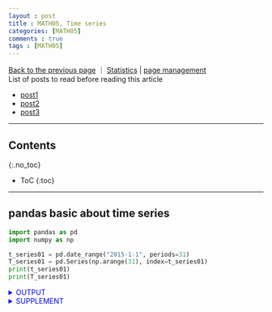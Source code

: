 ```yaml
---
layout : post
title : MATH05, Time series
categories: [MATH05]
comments : true
tags : [MATH05]
---
```

[Back to the previous page](https://userdyk-github.github.io/Study.html) ｜ <a href="https://userdyk-github.github.io/math05/MATH05-Contents.html" target="_blank">Statistics</a> | <a href="https://github.com/userdyk-github/userdyk-github.github.io/blob/master/_posts/MATH05/2019-08-13-MATH05-Time-series.md" target="_blank">page management</a><br>
List of posts to read before reading this article
- <a href='https://userdyk-github.github.io/'>post1</a>
- <a href='https://userdyk-github.github.io/'>post2</a>
- <a href='https://userdyk-github.github.io/'>post3</a>

---

## Contents
{:.no_toc}

* ToC
{:toc}

<hr class="division1">

## **pandas basic about time series**
```python
import pandas as pd
import numpy as np

t_series01 = pd.date_range("2015-1-1", periods=31)
T_series01 = pd.Series(np.arange(31), index=t_series01)
print(t_series01)
print(T_series01)
```
<details markdown="1">
<summary class='jb-small' style="color:blue">OUTPUT</summary>
<hr class='division3'>
```
DatetimeIndex(['2015-01-01', '2015-01-02', '2015-01-03', '2015-01-04',
               '2015-01-05', '2015-01-06', '2015-01-07', '2015-01-08',
               '2015-01-09', '2015-01-10', '2015-01-11', '2015-01-12',
               '2015-01-13', '2015-01-14', '2015-01-15', '2015-01-16',
               '2015-01-17', '2015-01-18', '2015-01-19', '2015-01-20',
               '2015-01-21', '2015-01-22', '2015-01-23', '2015-01-24',
               '2015-01-25', '2015-01-26', '2015-01-27', '2015-01-28',
               '2015-01-29', '2015-01-30', '2015-01-31'],
              dtype='datetime64[ns]', freq='D')
2015-01-01     0
2015-01-02     1
2015-01-03     2
2015-01-04     3
2015-01-05     4
2015-01-06     5
2015-01-07     6
2015-01-08     7
2015-01-09     8
2015-01-10     9
2015-01-11    10
2015-01-12    11
2015-01-13    12
2015-01-14    13
2015-01-15    14
2015-01-16    15
2015-01-17    16
2015-01-18    17
2015-01-19    18
2015-01-20    19
2015-01-21    20
2015-01-22    21
2015-01-23    22
2015-01-24    23
2015-01-25    24
2015-01-26    25
2015-01-27    26
2015-01-28    27
2015-01-29    28
2015-01-30    29
2015-01-31    30
Freq: D, dtype: int32
```
<hr class='division3'>
</details>
<details markdown="1">
<summary class='jb-small' style="color:blue">SUPPLEMENT</summary>
<hr class='division3'>
```python
import pandas as pd
import numpy as np

t_series01 = pd.date_range("2015-1-1", periods=31)
T_series01 = pd.Series(np.arange(31), index=t_series01)

# timestamp object
print(T_series01.index[2])
print(T_series01.index[2].year,
      T_series01.index[2].month,
      T_series01.index[2].day,
      T_series01.index[2].nanosecond)

# datetime object
print(T_series01.index[2].to_pydatetime())
```
```
# timestamp object
2015-01-03 00:00:00
2015 1 3 0

# datetime object
2015-01-03 00:00:00
```
<br>

<hr class='division3'>
</details><br>
<details markdown="1">
<summary class='jb-small' style="color:blue"></summary>
<hr class='division3'>
<hr class='division3'>
</details><br>



```python
import pandas as pd
import numpy as np

t_series02 = pd.date_range("2015-1-1 00:00", "2015-1-1 12:00", freq="H")
T_series02 = pd.Series(np.arange(13), index=t_series02)
print(t_series02)
print(T_series02)
```
<details markdown="1">
<summary class='jb-small' style="color:blue">OUTPUT</summary>
<hr class='division3'>
```
DatetimeIndex(['2015-01-01 00:00:00', '2015-01-01 01:00:00',
               '2015-01-01 02:00:00', '2015-01-01 03:00:00',
               '2015-01-01 04:00:00', '2015-01-01 05:00:00',
               '2015-01-01 06:00:00', '2015-01-01 07:00:00',
               '2015-01-01 08:00:00', '2015-01-01 09:00:00',
               '2015-01-01 10:00:00', '2015-01-01 11:00:00',
               '2015-01-01 12:00:00'],
              dtype='datetime64[ns]', freq='H')
2015-01-01 00:00:00     0
2015-01-01 01:00:00     1
2015-01-01 02:00:00     2
2015-01-01 03:00:00     3
2015-01-01 04:00:00     4
2015-01-01 05:00:00     5
2015-01-01 06:00:00     6
2015-01-01 07:00:00     7
2015-01-01 08:00:00     8
2015-01-01 09:00:00     9
2015-01-01 10:00:00    10
2015-01-01 11:00:00    11
2015-01-01 12:00:00    12
Freq: H, dtype: int32
```
<hr class='division3'>
</details>

<br><br><br>
<hr class="division2">

## title2

<hr class="division2">

## title3

<hr class="division1">

List of posts followed by this article
- [post1](https://userdyk-github.github.io/)
- <a href='https://userdyk-github.github.io/'>post3</a>

---

Reference
- <a href='https://datascienceschool.net/view-notebook/9987e98ec60946c79a8a7f37cb7ae9cc/' target="_blank">Time series</a>
- <a href='https://userdyk-github.github.io/'>post2</a>
- <a href='https://userdyk-github.github.io/'>post3</a>

---

<details markdown="1">
<summary class='jb-small' style="color:blue">OUTPUT</summary>
<hr class='division3'>
<hr class='division3'>
</details>

